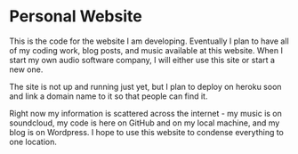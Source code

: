# Personal Website

This is the code for the website I am developing. Eventually I plan to have all of my coding work, blog posts, 
and music available at this website. When I start my own audio software company, I will either use this site
or start a new one.

The site is not up and running just yet, but I plan to deploy on heroku soon and link a domain name to it
so that people can find it.

Right now my information is scattered across the internet - my music is on soundcloud, my code is here on GitHub
and on my local machine, and my blog is on Wordpress. I hope to use this website to condense everything to
one location.
